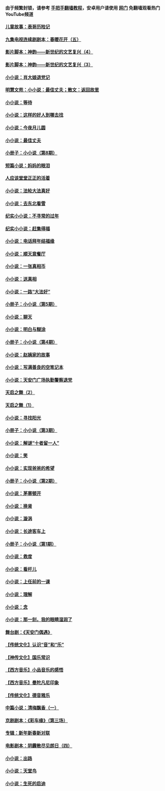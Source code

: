 #### 由于频繁封锁，请参考 [手把手翻墙教程](https://github.com/gfw-breaker/guides/wiki/)，安卓用户请使用 [网门](https://github.com/gfw-breaker/nogfw/blob/master/dl.md?t=06250600) 免翻墙观看热门YouTube频道 

#### [儿童故事：表哥历险记](../pages/328/383535.md?t=06250600) 

#### [九集电视连续剧剧本：春暖花开（五）](../pages/328/275919.md?t=06250600) 

#### [影片脚本：神韵——新世纪的文艺复兴（4）](../pages/328/266089.md?t=06250600) 

#### [影片脚本：神韵——新世纪的文艺复兴（3）](../pages/328/266087.md?t=06250600) 

#### [小小说：肖大娘退党记](../pages/328/239807.md?t=06250600) 

#### [明慧文苑：小小说：最佳丈夫；散文：返回故里](../pages/328/3439.md?t=06250600) 

#### [小小说：等待](../pages/328/223927.md?t=06250600) 

#### [小小说：这样的好人到哪去找](../pages/328/209396.md?t=06250600) 

#### [小小说：今夜月儿圆](../pages/328/193588.md?t=06250600) 

#### [小小说：最佳丈夫](../pages/328/190938.md?t=06250600) 

#### [小册子：小小说（第8期）](../pages/328/188202.md?t=06250600) 

#### [短篇小说：妈妈的眼泪](../pages/328/187712.md?t=06250600) 

#### [人应该堂堂正正的活着](../pages/328/182430.md?t=06250600) 

#### [小小说：法轮大法真好](../pages/328/174669.md?t=06250600) 

#### [小小说：去东北看雪](../pages/328/173882.md?t=06250600) 

#### [纪实小小说：不寻常的过年](../pages/328/173187.md?t=06250600) 

#### [纪实小小说：赶集得福](../pages/328/172652.md?t=06250600) 

#### [小小说：电话拜年结福缘](../pages/328/172533.md?t=06250600) 

#### [小小说：顺天意餐厅](../pages/328/170182.md?t=06250600) 

#### [小小说：一张真相币](../pages/328/169410.md?t=06250600) 

#### [小小说：送真相](../pages/328/166713.md?t=06250600) 

#### [小小说：一路“大法好”](../pages/328/162016.md?t=06250600) 

#### [小册子：小小说（第5期）](../pages/328/161131.md?t=06250600) 

#### [小小说：聊天](../pages/328/159640.md?t=06250600) 

#### [小小说：明白与糊涂](../pages/328/158101.md?t=06250600) 

#### [小册子：小小说（第4期）](../pages/328/158006.md?t=06250600) 

#### [小小说：赵姨家的故事](../pages/328/157843.md?t=06250600) 

#### [小小说：写满善良的空笔记本](../pages/328/157382.md?t=06250600) 

#### [小小说：天安门广场执勤警察退党](../pages/328/156982.md?t=06250600) 

#### [天启之舞（2）](../pages/328/153440.md?t=06250600) 

#### [天启之舞（1）](../pages/328/153439.md?t=06250600) 

#### [小小说：寻找阳光](../pages/328/153065.md?t=06250600) 

#### [小册子：小小说（第3期）](../pages/328/151715.md?t=06250600) 

#### [小小说：解谜“十者留一人”](../pages/328/148967.md?t=06250600) 

#### [小小说：笑](../pages/328/148905.md?t=06250600) 

#### [小小说：实现爸爸的希望](../pages/328/148096.md?t=06250600) 

#### [小册子：小小说（第2期）](../pages/328/147214.md?t=06250600) 

#### [小小说：茅塞顿开](../pages/328/147030.md?t=06250600) 

#### [小小说：换肾](../pages/328/146770.md?t=06250600) 

#### [小小说：漩涡](../pages/328/146683.md?t=06250600) 

#### [小小说：长途客车上](../pages/328/145076.md?t=06250600) 

#### [小册子：小小说（第1期）](../pages/328/143963.md?t=06250600) 

#### [小小说：救度](../pages/328/143927.md?t=06250600) 

#### [小小说：看杆儿](../pages/328/142137.md?t=06250600) 

#### [小小说：上任前的一课](../pages/328/140808.md?t=06250600) 

#### [小小说：理解](../pages/328/140476.md?t=06250600) 

#### [小小说：念](../pages/328/139513.md?t=06250600) 

#### [小小说：那一刻，我的眼睛湿润了](../pages/328/138476.md?t=06250600) 

#### [舞台剧：《天安门偶遇》](../pages/328/117155.md?t=06250600) 

#### [【传统文化】认识“音”和“乐”](../pages/328/108667.md?t=06250600) 

#### [【神传文化】国乐常识](../pages/328/104225.md?t=06250600) 

#### [【西方音乐】小品音乐的感悟](../pages/328/102924.md?t=06250600) 

#### [【西方音乐】曼陀凡尼印象](../pages/328/102922.md?t=06250600) 

#### [【传统文化】德音雅乐](../pages/328/102923.md?t=06250600) 

#### [中篇小说：清梅飘香（一）](../pages/328/101058.md?t=06250600) 

#### [京剧剧本：《彩车缘》（第三场）](../pages/328/96434.md?t=06250600) 

#### [专辑：新年新春新对联](../pages/328/94991.md?t=06250600) 

#### [电影剧本：阴霾散尽见朗日（四）](../pages/328/87081.md?t=06250600) 

#### [小小说：出路](../pages/328/84848.md?t=06250600) 

#### [小小说：天堂鸟](../pages/328/83084.md?t=06250600) 

#### [小小说：生死的启迪](../pages/328/70977.md?t=06250600) 

